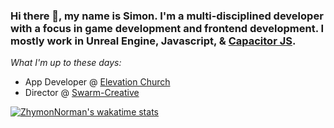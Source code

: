 ### Hi there 👋, my name is Simon. I'm a multi-disciplined developer with a focus in game development and frontend development. I mostly work in Unreal Engine, Javascript, & [Capacitor JS](https://capacitorjs.com/). 

*What I'm up to these days:*
- App Developer @ [Elevation Church](https://elevationchurch.org) 
- Director @ [Swarm-Creative](https://github.com/Swarm-Creative)

<!--
**ZhymonNorman/ZhymonNorman** is a ✨ _special_ ✨ repository because its `README.md` (this file) appears on your GitHub profile.

Here are some ideas to get you started:

- 🔭 I’m currently working on ...
- 🌱 I’m currently learning ...
- 👯 I’m looking to collaborate on ...
- 🤔 I’m looking for help with ...
- 💬 Ask me about ...
- 📫 How to reach me: ...
- 😄 Pronouns: ...
- ⚡ Fun fact: ...
-->

[![ZhymonNorman's wakatime stats](https://github-readme-stats.vercel.app/api/wakatime?username=ZhymonNorman)](https://github.com/anuraghazra/github-readme-stats)
